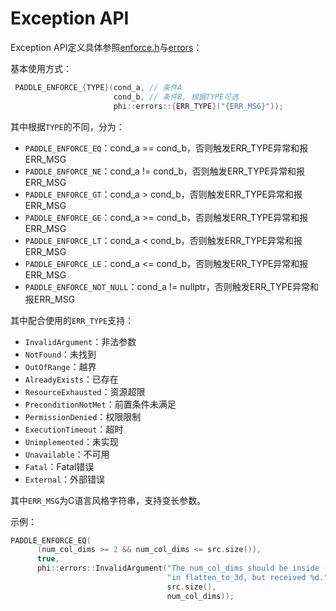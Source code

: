 # Exception API

Exception API定义具体参照[enforce.h](https://github.com/PaddlePaddle/Paddle/blob/develop/paddle/phi/core/enforce.h)与[errors](https://github.com/PaddlePaddle/Paddle/blob/develop/paddle/phi/core/errors.h)：

基本使用方式：

```c++
 PADDLE_ENFORCE_{TYPE}(cond_a, // 条件A
                       cond_b, // 条件B, 根据TYPE可选
                       phi::errors::{ERR_TYPE}("{ERR_MSG}"));
```

其中根据`TYPE`的不同，分为：

- `PADDLE_ENFORCE_EQ`：cond_a == cond_b，否则触发ERR_TYPE异常和报ERR_MSG
- `PADDLE_ENFORCE_NE`：cond_a != cond_b，否则触发ERR_TYPE异常和报ERR_MSG
- `PADDLE_ENFORCE_GT`：cond_a > cond_b，否则触发ERR_TYPE异常和报ERR_MSG
- `PADDLE_ENFORCE_GE`：cond_a >= cond_b，否则触发ERR_TYPE异常和报ERR_MSG
- `PADDLE_ENFORCE_LT`：cond_a < cond_b，否则触发ERR_TYPE异常和报ERR_MSG
- `PADDLE_ENFORCE_LE`：cond_a <= cond_b，否则触发ERR_TYPE异常和报ERR_MSG
- `PADDLE_ENFORCE_NOT_NULL`：cond_a != nullptr，否则触发ERR_TYPE异常和报ERR_MSG

其中配合使用的`ERR_TYPE`支持：

- `InvalidArgument`：非法参数
- `NotFound`：未找到
- `OutOfRange`：越界
- `AlreadyExists`：已存在
- `ResourceExhausted`：资源超限
- `PreconditionNotMet`：前置条件未满足
- `PermissionDenied`：权限限制
- `ExecutionTimeout`：超时
- `Unimplemented`：未实现
- `Unavailable`：不可用
- `Fatal`：Fatal错误
- `External`：外部错误

其中`ERR_MSG`为C语言风格字符串，支持变长参数。

示例：

```c++
PADDLE_ENFORCE_EQ(
      (num_col_dims >= 2 && num_col_dims <= src.size()),
      true,
      phi::errors::InvalidArgument("The num_col_dims should be inside [2, %d] "
                                   "in flatten_to_3d, but received %d.",
                                   src.size(),
                                   num_col_dims));
```
